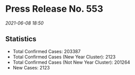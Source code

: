 
# Press Release No. 553
*2021-06-08 18:50*
## Statistics
* Total Confirmed Cases: 203387
* Total Confirmed Cases (New Year Cluster): 2123
* Total Confirmed Cases (Not New Year Cluster): 201264
* New Cases: 2123



        